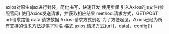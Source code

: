 axios对原生ajax进行封装，简化书写，快速开发
使用步骤
引入Axios的js文件(参照官网)
使用Axios发送请求，并获取相应结果
method:请求方式，GET/POST
url:请求路径
data:请求数据
Axios-请求方式别名
为了方便起见，Axios已经为所有支持的请求方法提供了别名
格式:axios.请求方式(url [，data[，config]])